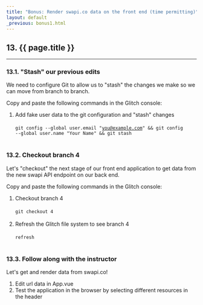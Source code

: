 ```yaml
---
title: "Bonus: Render swapi.co data on the front end (time permitting)"
layout: default
_previous: bonus1.html
---
```


## 13. {{ page.title }}

---

### 13.1. "Stash" our previous edits

We need to configure Git to allow us to "stash" the changes we make so we can move from branch to branch.

Copy and paste the following commands in the Glitch console:

1. Add fake user data to the git configuration and "stash" changes<br><br><code>git config --global user.email "you@example.com" && git config --global user.name "Your Name" && git stash</code><br><br>

### 13.2. Checkout branch 4

Let's "checkout" the next stage of our front end application to get data from the new swapi API endpoint on our back end.

Copy and paste the following commands in the Glitch console:

1. Checkout branch 4<br><br><code>git checkout 4</code><br><br>
2. Refresh the Glitch file system to see branch 4<br><br><code>refresh</code><br><br>

### 13.3. Follow along with the instructor

Let's get and render data from swapi.co!

1. Edit url data in App.vue
2. Test the application in the browser by selecting different resources in the header
